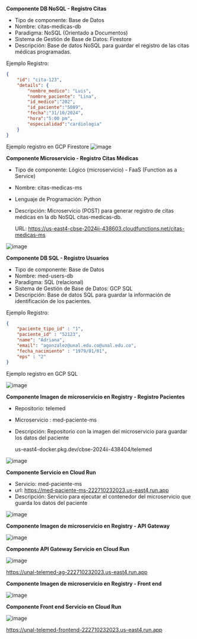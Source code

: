 **Componente DB NoSQL - Registro Citas**

* Tipo de componente: Base de Datos
* Nombre: citas-medicas-db
* Paradigma: NoSQL (Orientado a Documentos)
* Sistema de Gestión de Base de Datos: Firestore
* Descripción: Base de datos NoSQL para guardar el registro de las citas médicas programadas.

Ejemplo Registro:

```json
{
    "id": "cita-123",
    "details": {
        "nombre_medico": "Luis",
        "nombre_paciente": "Lina",
        "id_medico":"202",
        "id_paciente":"5089",
        "fecha":"31/10/2024",
        "hora":"5:00 pm",
        "especialidad":"cardiologia"
    }
}
```
Ejemplo registro en GCP Firestore
![image](https://github.com/user-attachments/assets/31bf2915-a795-49ba-9ebe-f5945737f023)

**Componente Microservicio - Registro Citas Médicas**

* Tipo de componente: Lógico (microservicio) - FaaS (Function as a Service)
* Nombre: citas-medicas-ms
* Lenguaje de Programación: Python
* Descripción: Microservicio (POST) para generar registro de citas médicas en la db NoSQL citas-medicas-db.

  URL: https://us-east4-cbse-2024ii-438603.cloudfunctions.net/citas-medicas-ms

![image](https://github.com/user-attachments/assets/b952cbe1-dcca-4e2f-86d6-84d95225816d)

**Componente DB SQL - Registro Usuarios**

* Tipo de componente: Base de Datos
* Nombre: med-users-db
* Paradigma: SQL (relacional)
* Sistema de Gestión de Base de Datos: GCP SQL
* Descripción: Base de datos SQL para guardar la información de identificación de los pacientes.

Ejemplo Registro:

```json
{
    "paciente_tipo_id" : "1",
    "paciente_id" : "52123",
    "name": "Adriana",
    "email": "agonzalez@unal.edu.co@unal.edu.co",
    "fecha_nacimiento" : "1979/01/01",
    "eps" : "2"
}
```
Ejemplo registro en GCP SQL

![image](https://github.com/user-attachments/assets/4f34567e-712f-4d53-935f-edd9f44eff26)

**Componente Imagen de microservicio en Registry - Registro Pacientes**

* Repositorio: telemed
* Microservicio : med-paciente-ms
* Descripción: Repositorio con la imagen del microservicio para guardar los datos del paciente

  us-east4-docker.pkg.dev/cbse-2024ii-438404/telemed
  
![image](https://github.com/user-attachments/assets/22d77bd0-8a68-4254-a8d5-cc497fa79ce9)

**Componente Servicio en Cloud Run**
* Servicio: med-paciente-ms
* url: https://med-paciente-ms-222710232023.us-east4.run.app
* Descripción: Servicio para ejecutar el contenedor del microservicio que guarda los datos del paciente
  
![image](https://github.com/user-attachments/assets/5c344b02-3cff-4fbf-8c28-325fdcb119e9)


**Componente Imagen de microservicio en Registry - API Gateway**

![image](https://github.com/user-attachments/assets/c0961dd3-7e90-43b4-b5d6-59b6cf8fdf21)




**Componente API Gateway Servicio en Cloud Run**

![image](https://github.com/user-attachments/assets/578b3f1b-870c-4b77-ab68-3477902ed43f)

https://unal-telemed-ag-222710232023.us-east4.run.app

**Componente Imagen de microservicio en Registry - Front end**

![image](https://github.com/user-attachments/assets/5ceafc7a-c3e8-4448-916c-6afc5e71be73)


**Componente Front end Servicio en Cloud Run**

![image](https://github.com/user-attachments/assets/93f937bc-4415-4241-9d21-3d3a13a48872)

https://unal-telemed-frontend-222710232023.us-east4.run.app

